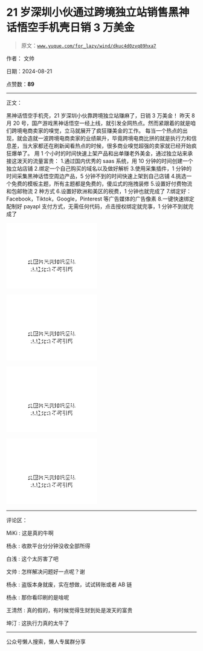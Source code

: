 # 21 岁深圳小伙通过跨境独立站销售黑神话悟空手机壳日销 3 万美金

> 原文：[`www.yuque.com/for_lazy/wind/dkuc4d0zvq89hxa7`](https://www.yuque.com/for_lazy/wind/dkuc4d0zvq89hxa7)

作者： 文帅

日期：2024-08-21

点赞数：**89**

* * *

正文：

黑神话悟空手机壳，21 岁深圳小伙靠跨境独立站赚麻了，日销 3 万美金！
昨天 8 月 20 号，国产游戏黑神话悟空一经上线，就引发全网热点。然而紧跟着的就是咱们跨境电商卖家的嗅觉，立马就展开了疯狂赚美金的工作。
每当一个热点的出现，就会造就一波跨境电商卖家的业绩飙升，毕竟跨境电商比拼的就是执行力和信息差，当大家都还在刷新闻看热点的时候，很多商业嗅觉超强的卖家就已经开始疯狂爆单了。
用 1 个小时的时间快速上架产品和出单赚老外美金，通过独立站来承接这泼天的流量富贵： 1.通过国内优秀的 saas 系统，用 10 分钟的时间创建一个独立站店铺
2.绑定一个自己购买的域名以及做好解析 3.使用采集插件，1 分钟的时间采集黑神话悟空周边产品，5 分钟不到的时间快速上架到自己店铺
4.挑选一个免费的模板主题，所有主题都是免费的，傻瓜式的拖拽装修 5.设置好付费物流和包邮物流 2 种方式 6.设置好欧洲和美区的税费，1 分钟也就完成了
7.绑定好：Facebook，Tiktok，Google，Pinterest 等广告媒体的广告像素
8.一键快速绑定配制好 payapl 支付方式，无需任何代码，点击授权绑定就完事，1 分钟不到就完成了

![](img/1e6bc165f57a81412f24eaa4776f4ee7.png "None")

![](img/973b5e5338612ee97672540edace741d.png "None")

![](img/9ea3b66a1b373805f42b4e9bb0ac4d66.png "None")

![](img/1e2061be1afe00a6c87d551a62e858d8.png "None")

* * *

评论区：

MiKi : 这是真的牛啊

杨永 : 收款平台分分钟没收全部所得

白浅 : 这个太厉害了吧

文帅 : 怎样解决问题好一点呢？谢

杨永 : 盗版本身就废，实在想做，试试转账或者 AB 链

杨永 : 那你看印刷的是啥呢

王清然 : 真的假的，有时候觉得生财到处是泼天的富贵

坤汀 : 这执行力真的太牛了

* * *

公众号懒人搜索，懒人专属群分享